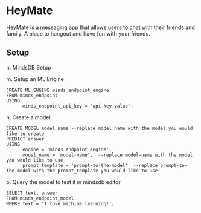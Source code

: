 # HeyMate

HeyMate is a messaging app that allows users to chat with their friends and family. A place to hangout and have fun with your friends.

## Setup

n. MindsDB Setup

m. Setup an ML Engine
```
CREATE ML_ENGINE minds_endpoint_engine
FROM minds_endpoint
USING
      minds_endpoint_api_key = 'api-key-value';

```

n. Create a model

```
CREATE MODEL model_name --replace model_name with the model you would like to create
PREDICT answer
USING
      engine = 'minds_endpoint_engine',
      model_name = 'model-name',  --replace model-name with the model you would like to use
      prompt_template = 'prompt-to-the-model'  --replace prompt-to-the-model with the prompt_template you would like to use
```

o. Query the model to test it in mindsdb editor
```
SELECT text, answer
FROM minds_endpoint_model
WHERE text = 'I love machine learning!';
```